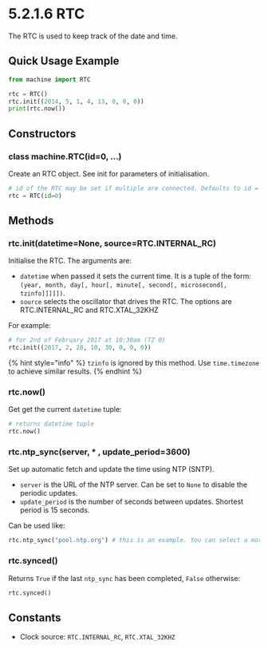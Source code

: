 # 5.2.1.6 RTC

The RTC is used to keep track of the date and time.

## Quick Usage Example

```python
from machine import RTC

rtc = RTC()
rtc.init((2014, 5, 1, 4, 13, 0, 0, 0))
print(rtc.now())
```

## Constructors

### class machine.RTC\(id=0, ...\)

Create an RTC object. See init for parameters of initialisation.

```python
# id of the RTC may be set if multiple are connected. Defaults to id = 0.
rtc = RTC(id=0)
```

## Methods

### rtc.init\(datetime=None, source=RTC.INTERNAL\_RC\)

Initialise the RTC. The arguments are:

* `datetime` when passed it sets the current time. It is a tuple of the form: `(year, month, day[, hour[, minute[, second[, microsecond[, tzinfo]]]]])`.
* `source` selects the oscillator that drives the RTC. The options are RTC.INTERNAL\_RC and RTC.XTAL\_32KHZ

For example:

```python
# for 2nd of February 2017 at 10:30am (TZ 0)
rtc.init((2017, 2, 28, 10, 30, 0, 0, 0))
```

{% hint style="info" %}
`tzinfo` is ignored by this method. Use `time.timezone` to achieve similar results.
{% endhint %}

### rtc.now\(\)

Get get the current `datetime` tuple:

```python
# returns datetime tuple
rtc.now()
```

### rtc.ntp\_sync\(server, \* , update\_period=3600\)

Set up automatic fetch and update the time using NTP \(SNTP\).

* `server` is the URL of the NTP server. Can be set to `None` to disable the periodic updates.
* `update_period` is the number of seconds between updates. Shortest period is 15 seconds.

Can be used like:

```python
rtc.ntp_sync("pool.ntp.org") # this is an example. You can select a more specific server according to your geographical location
```

### rtc.synced\(\)

Returns `True` if the last `ntp_sync` has been completed, `False` otherwise:

```python
rtc.synced()
```

## Constants

* Clock source: `RTC.INTERNAL_RC`, `RTC.XTAL_32KHZ`


